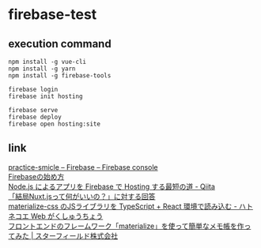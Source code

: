 # firebase-test

## execution command

```
npm install -g vue-cli
npm install -g yarn
npm install -g firebase-tools
```

```
firebase login
firebase init hosting

firebase serve
firebase deploy
firebase open hosting:site
```

## link
[practice-smicle – Firebase – Firebase console](https://console.firebase.google.com/u/1/project/practice-smicle/overview)  
[Firebaseの始め方](https://qiita.com/kohashi/items/43ea22f61ade45972881)  
[Node.js によるアプリを Firebase で Hosting する最短の道 - Qiita](https://qiita.com/Satachito/items/c175645644af759cc71c)  
[「結局Nuxt.jsって何がいいの？」に対する回答](https://slides.com/potato4d/vuejs_meetup7#/48)  
[materialize-css のJSライブラリを TypeScript + React 環境で読み込む - ハトネコエ Web がくしゅうちょう](https://nekonenene.hatenablog.com/entry/2019/05/06/041451)  
[フロントエンドのフレームワーク「materialize」を使って簡単なメモ帳を作ってみた | スターフィールド株式会社](https://sterfield.co.jp/programmer/%E3%83%95%E3%83%AD%E3%83%B3%E3%83%88%E3%82%A8%E3%83%B3%E3%83%89%E3%81%AE%E3%83%95%E3%83%AC%E3%83%BC%E3%83%A0%E3%83%AF%E3%83%BC%E3%82%AF%E3%80%8Cmaterialize%E3%80%8D%E3%82%92%E4%BD%BF%E3%81%A3%E3%81%A6/)  
